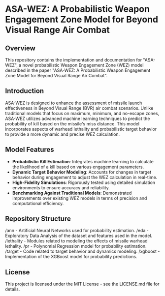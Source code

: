 # ASA-WEZ: A Probabilistic Weapon Engagement Zone Model for Beyond Visual Range Air Combat

## Overview
This repository contains the implementation and documentation for "ASA-WEZ", a novel probabilistic Weapon Engagement Zone (WEZ) model described in the paper "ASA-WEZ: A Probabilistic Weapon Engagement Zone Model for Beyond Visual Range Air Combat".

## Introduction
ASA-WEZ is designed to enhance the assessment of missile launch effectiveness in Beyond Visual Range (BVR) air combat scenarios. Unlike traditional models that focus on maximum, minimum, and no-escape zones, ASA-WEZ utilizes advanced machine learning techniques to predict the probability of kill based on the missile's miss distance. This model incorporates aspects of warhead lethality and probabilistic target behavior to provide a more dynamic and precise WEZ calculation.

## Model Features
- **Probabilistic Kill Estimation**: Integrates machine learning to calculate the likelihood of a kill based on various engagement parameters.
- **Dynamic Target Behavior Modeling**: Accounts for changes in target behavior during engagement to adjust the WEZ calculation in real-time.
- **High-Fidelity Simulations**: Rigorously tested using detailed simulation environments to ensure accuracy and reliability.
- **Benchmarking Against Traditional Models**: Demonstrated improvements over existing WEZ models in terms of precision and computational efficiency.

## Repository Structure
/ann - Artificial Neural Networks used for probability estimation.
/eda - Exploratory Data Analysis of the dataset and features used in the model.
/lethality - Modules related to modeling the effects of missile warhead lethality.
/pr - Polynomial Regression model for probability estimation.
/target - Code related to target behavior and dynamics modeling.
/xgboost - Implementation of the XGBoost model for probability predictions.

## License
This project is licensed under the MIT License - see the LICENSE.md file for details.